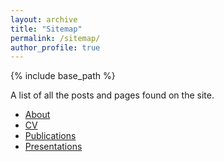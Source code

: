 ```yaml
---
layout: archive
title: "Sitemap"
permalink: /sitemap/
author_profile: true
---
```


{% include base_path %}

A list of all the posts and pages found on the site.

- [About](/about/)
- [CV](/cv/)
- [Publications](/publication/)
- [Presentations](/presentations/)